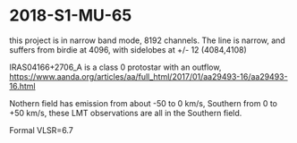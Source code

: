 # 2018-S1-MU-65

this project is in narrow band mode, 8192 channels. The line is narrow,
and suffers from birdie at 4096, with sidelobes at +/- 12 (4084,4108)

IRAS04166+2706_A is a class 0 protostar with an outflow, https://www.aanda.org/articles/aa/full_html/2017/01/aa29493-16/aa29493-16.html

Nothern field has emission from about -50 to 0 km/s, Southern from 0 to +50 km/s, these LMT observations
are all in the Southern field.

Formal VLSR=6.7
